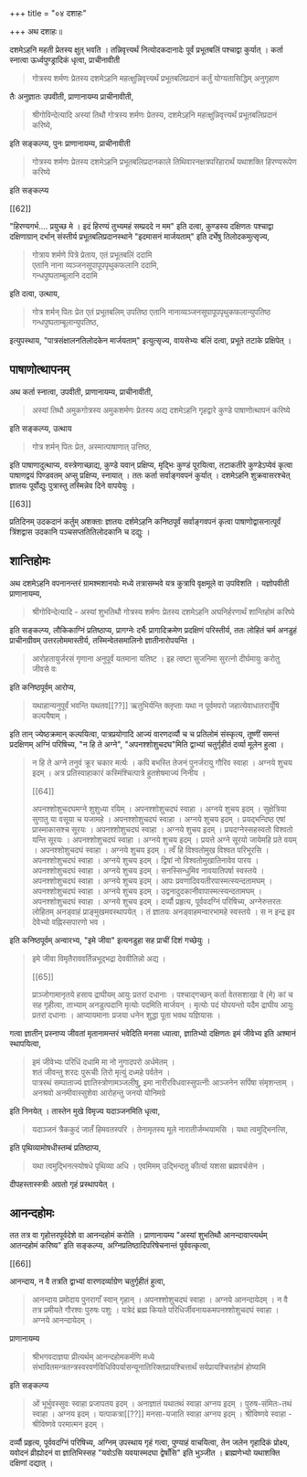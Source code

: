 +++
title = "०४ दशाहः"

+++
अथ दशाहः॥

दशमेऽहनि महती प्रेतस्य क्षुत् भवति । तन्निवृत्त्यर्थं नित्योदकदानादेः पूर्वं प्रभूतबलिं पश्चाद्वा कुर्यात् । कर्ता स्नात्वा ऊर्ध्वपुण्ड्रादिकं धृत्वा, प्राचीनावीती 

<div class="js_include" url="/vedAH_yajuH/taittirIyam/sUtram/ApastambaH/gRhyam/paddhatiH/shrIvaiShNavaH/mantraH/asheShe_pariShat_svIkRtya/"  newLevelForH1="5" includeTitle="false"> </div>   

> गोत्रस्य शर्मणः प्रेतस्य दशमेऽहनि महत्क्षुन्निवृत्त्यर्थं प्रभूतबलिप्रदानं कर्तुं योग्यतासिद्धिम् अनुगृहाण 

तैः अनुज्ञातः उपवीती, प्राणानायम्य प्राचीनावीती,  

> श्रीगोविन्देत्यादि अस्यां तिथौ गोत्रस्य शर्मणः प्रेतस्य, दशमेऽहनि महत्क्षुन्निवृत्त्यर्थं प्रभूतबलिप्रदानं करिष्ये, 

इति सङ्कल्प्य, पुनः प्राणानायम्य, प्राचीनावीती 

> गोत्रस्य शर्मणः प्रेतस्य दशमेऽहनि प्रभूतबलिप्रदानकाले तिथिवारनक्षत्रपरिहारार्थं यथाशक्ति हिरण्यरूपेण करिष्ये 

इति सङ्कल्प्य

[[62]]

"हिरण्यगर्भ.... प्रयुच्छ मे । इदं हिरण्यं तुभ्यमहं सम्प्रददे न मम" इति दत्वा, कुण्डस्य दक्षिणतः पश्चाद्वा दक्षिणाग्रान् दर्भान् संस्तीर्य प्रभूतबलिप्रदानस्थाने "इदमासनं मार्जयताम्" इति दर्भेषु तिलोदकमुत्सृज्य, 

> गोत्राय शर्मणे पित्रे प्रेताय, एतं प्रभूतबलिं ददामि  
एतानि नाना व्यञ्जनसूपापूपपृथुकफलानि ददामि,  
गन्धपुष्पताम्बूलानि ददामि 

इति दत्वा, उत्थाय, 

> गोत्र शर्मन् पितः प्रेत एतं प्रभूतबलिम् उपतिष्ठ एतानि नानाव्यञ्जनसूपापूपपृथुकफलान्युपतिष्ठ गन्धपुष्पताम्बूलान्युपतिष्ठ, 

इत्युपस्थाय, "पात्रसंक्षालनतिलोदकेन मार्जयताम्" इत्युत्सृज्य, वायसेभ्यः बलिं दत्वा, प्रभूते तटाके प्रक्षिपेत् । 

## पाषाणोत्थापनम् 

अथ कर्ता स्नात्वा, उपवीती, प्राणानायम्य, प्राचीनावीती, 

> अस्यां तिथौ अमुकगोत्रस्य अमुकशर्मणः प्रेतस्य अद्य दशमेऽहनि गृहद्वारे कुण्डे पाषाणोत्थापनं करिष्ये 

इति सङ्कल्प्य, उत्थाय 

> गोत्र शर्मन् पितः प्रेत, अस्मात्पाषाणात् उत्तिष्ठ, 

इति पाषाणादुत्थाप्य, वस्त्रेणाच्छाद्य, कुण्डे यवान् प्रक्षिप्य, मृद्भिः कुण्डं पूरयित्वा, तटाकतीरे कुण्डेऽप्येवं कृत्वा पाषाणद्वयं पिण्डवतम् अप्सु प्रक्षिप्य, स्नायात् । ततः कर्ता सर्वाङ्गवपनं कुर्यात् । दशमेऽहनि शुक्रवासरश्चेत् ज्ञातयः पूर्वोद्युः पुत्रास्तु तस्मिन्नेव दिने वापयेयुः ।

[[63]]

प्रतिदिनम् उदकदानं कर्तुम् अशक्ताः ज्ञातयः दर्शमेऽहनि कनिष्ठपूर्वं सर्वाङ्गवपनं कृत्वा पाषाणोद्वासनात्पूर्वं त्रिंशद्वास उदकानि पञ्चसप्ततितिलोदकानि च दद्युः । 

## शान्तिहोमः 

अथ दशमेऽहनि वपनानन्तरं ग्रामश्मशानयोः मध्ये तत्रासम्भवे यत्र कुत्रापि वृक्षमूले वा उपविशति । यज्ञोपवीती प्राणानायम्य, 

> श्रीगोविन्देत्यादि - अस्यां शुभतिथौ गोत्रस्य शर्मणः प्रेतस्य दशमेऽहनि अघनिर्हरणार्थं शान्तिहोमं करिष्ये 

इति सङ्कल्प्य, लौकिकाग्निं प्रतिष्ठाप्य, प्रागग्नेः दर्भैः प्रागादिक्रमेण प्रदक्षिणं परिस्तीर्य, ततः लोहितं चर्म अनडुहं प्राचीनग्रीवम् उत्तरलोममास्तीर्य, तस्मिन्वेतसमालिनो ज्ञातीनारोपयन्ति । 

> आरोहतायुर्जरसं गृणाना अनुपूर्वं यतमाना यतिष्ट । इह त्वष्टा सुजनिमा सुरत्नो दीर्घमायुः करोतु जीवसे वः 

इति कनिष्ठपूर्वम् आरोप्य, 

> यथाहान्यनुपूर्वं भवन्ति यथतव[[??]] ऋतुभिर्यन्ति क्लृप्ताः यथा न पूर्वमपरो जहात्येवाधातरायूँषि कल्पयैषाम् । 

इति तान् ज्येष्ठक्रमान् कल्पयित्वा, पात्रप्रयोगादि आज्यं वारणदर्व्यौ च च प्रतिलोमं संस्कृत्य, तूष्णीं समन्तं प्रदक्षिणम् अग्निं परिषिच्य, "न हि ते अग्ने", "अपनश्शोशुचदघ"मिति द्वाभ्यां चतुर्गृहीतं दर्व्या मूलेन हुत्वा । 

> न हि ते अग्ने तनुवं क्रूर चकार मर्त्यः । कपि बभस्ति तेजनं पुनर्जरायु गौरिव स्वाहा । अग्नये शुचय इदम् । अत्र प्रतिस्वाहाकारं कस्मिंश्चित्पात्रे हुतशेषमाज्यं निनीय ।
>
> [[64]]
>
> अपनश्शोशुचदघमग्ने शुशुध्या रयिम् । अपनश्शोशुचदघं स्वाहा । अग्नये शुचय इदम् । सुक्षेत्रिया सुगातु या वसूया च यजामहे । अपनश्शोशुचदघं स्वाहा । अग्नये शुचय इदम् । प्रयद्भन्दिष्ठ एषां प्रास्माकासश्च सूरयः । अपनश्शोशुचदघं स्वाहा । अग्नये शुचय इदम् । प्रयदग्नेस्सहस्वतो विश्वतो यन्ति सूरयः । अपनश्शोशुचदघं स्वाहा । अग्नये शुचय इदम् । प्रयत्ते अग्ने सूरयो जायेमहि प्रते वयम् । अपनश्शोशुचदघं स्वाहा । अग्नये शुचय इदम् । त्वँ हि विश्वतोमुख विश्वत परिभूरसि । अपनश्शोशुचदघं स्वाहा । अग्नये शुचय इदम् । द्विषां नो विश्वतोमुखातिनावेव पारय । अपनश्शोशुचदघं स्वाहा । अग्नये शुचय इदम् । सनस्सिन्धुमिव नावयातिपर्षा स्वस्तये । अपनश्शोशुचदघं स्वाहा । अग्नये शुचय इदम् । आपः प्रवणादिवयतीरपास्मत्स्यन्दतामघम् । अपनश्शोशुचदघं स्वाहा । अग्नये शुचय इदम् । उद्वनादुदकानीवापास्मत्स्यन्दतामघम् । अपनश्शोशुचदघं स्वाहा । अग्नये शुचय इदम् । दर्व्यौ प्रहृत्य, पूर्ववदग्निं परिषिच्य, अग्नेरुत्तरतः लोहितम् अनड्वाहं प्राङ्मुखमवस्थापयेत् । तं ज्ञातयः अनड्वाहमन्वारभामहे स्वस्तये । स न इन्द्र इव देवेभ्यो वह्निस्सपारणो भव । 

इति कनिष्ठपूर्वम् अन्वारभ्य, "इमे जीवा" इत्यनडुहा सह प्राचीं दिशं गच्छेयुः । 

> इमे जीवा विमृतैराववर्तिन्नभूद्भद्रा देववीतिन्नो अद्य । 
>
> [[65]]
>
> प्राञ्जोगामानृतये हसाय द्राघीयम् आयुः प्रतरां दधानाः । पश्चाद्गच्छन् कर्ता वेतसशाखा वे (मे) कां च सह गृहीत्वा, ताभ्याम् अनडुत्पदानि मृत्योः पदमिति मार्जयन् । मृत्योः पदं योपयन्तो यदैम द्राघीय आयुः प्रतरां दधानाः । आप्यायमानाः प्रजया धनेन शुद्धा पूता भवथ यज्ञियासः । 

गत्वा ज्ञातीन् प्रस्नाप्य जीवतां मृतानामन्तरं भवेदिति मनसा ध्यात्वा, ज्ञातिभ्यो दक्षिणतः इमं जीवेभ्य इति अश्मानं स्थापयित्वा, 

> इमं जीवेभ्यः परिधिं दधामि मा नो नुगादपरो अर्धमेतम् ।  
शतं जीवन्तु शरदः पुरूचीः तिरो मृत्युं दध्महे पर्वतेन ।  
पात्रस्थं सम्पाताज्यं ज्ञातिस्त्रोणामञ्जलीषु, इमा नारीरविधवास्सुपत्नीः आञ्जनेन सर्पिषा संमृशन्ताम् ।  
अनश्रवो अनमीवास्सुशेवा आरोहन्तु जनयो योनिमग्रे 

इति निनयेत् । तास्तेन मुखे विमृज्य यदाञ्जनमिति धृत्वा, 

> यदाञ्जनं त्रैककुदं जातँ हिमवतस्परि । तेनामृतस्य मूले नारातीर्जम्भयामसि । यथा त्वमुद्भिनत्सि, 

इति पृथिव्यामोषधीस्तम्बं प्रतिष्ठाप्य,  

> यथा त्वमुद्भिनत्स्योषधे पृथिव्या अधि । एवमिमम् उद्भिन्दतु कीर्त्या यशसा ब्रह्मवर्चसेन । 

दीपहस्तास्स्त्रीः अग्रतो गृहं प्रस्थापयेत् ।

## आनन्दहोमः

तत तत्र वा गृहोत्तरपूर्वदेशे वा आनन्दहोमं करोति । प्राणानायम्य "अस्यां शुभतिथौ आनन्दावाप्त्यर्थम् आतन्दहोमं करिष्य" इति सङ्कल्प्य, अग्निप्रतिष्ठादिपरिषेचनान्तं पूर्ववत्कृत्वा,

[[66]]

आनन्दाय, न वै तत्रति द्वाभ्यां वारणदर्व्याग्रेण चतुर्गृहीतं हुत्वा, 

> आनन्दाय प्रमोदाय पुनरागाँ स्वान् गृहान् । अपनश्शोशुचदघं स्वाहा । अग्नये आनन्दायेदम् । न वै तत्र प्रमीयते गौरश्वः पुरुषः पशुः । यत्रेदं ब्रह्म कियते परिधिर्जीवनायकमपनश्शोशुचदघं स्वाहा । अग्नये आनन्दायेदम् । 

प्राणानायम्य 

> श्रीभगवदाज्ञया प्रीत्यर्थम् आनन्दहोमकर्मणि मध्ये संभावितमन्त्रतन्त्रस्वरवर्णविधिविपर्यासन्यूनातिरिक्तप्रायश्चित्तार्थं सर्वप्रायश्चित्तहोमं होष्यामि 

इति सङ्कल्प्य 

> ओं भूर्भुवस्सुवः स्वाहा प्रजापतय इदम् । अनाज्ञातं यथातथं स्वाहा अग्नय इदम् । पुरुष-संमितः-तथं स्वाहा । अग्नय इदम् । यत्पाकत्रा[[??]] मनसा-यजाति स्वाहा अग्नय इदम् । श्रीविष्णवे स्वाहा - श्रीविष्णवे परमात्मन इदम् । 

दर्व्यौ प्रहृत्य, पूर्ववदग्निं परिषिच्य, अग्निम् उपस्थाय गृहं गत्वा, पुण्याहं वाचयित्वा, तेन जलेन गृहादिकं प्रोक्ष्य, यवोदनं व्रीह्योदनं वा ज्ञातिभिस्सह "यवोऽसि यवयास्मदघा द्वेषाँसि" इति भुञ्जीत । ब्राह्मणेभ्यो यथाशक्ति दक्षिणां दद्यात् ।